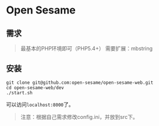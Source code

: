 Open Sesame
============

## 需求
> 最基本的PHP环境即可（PHP5.4+）
> 需要扩展：mbstring

## 安装

```
git clone git@github.com:open-sesame/open-sesame-web.git
cd open-sesame-web/dev
./start.sh
```
可以访问`localhost:8000`了。

> 注意：根据自己需求修改config.ini，并放到src下。
